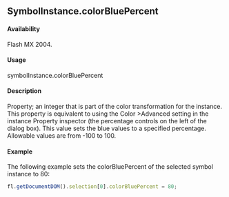 ## SymbolInstance.colorBluePercent

#### Availability

Flash MX 2004.

#### Usage

symbolInstance.colorBluePercent

#### Description

Property; an integer that is part of the color transformation for the instance. This property is equivalent to using the Color >Advanced setting in the instance Property inspector (the percentage controls on the left of the dialog box). This value sets the blue values to a specified percentage. Allowable values are from -100 to 100.

#### Example

The following example sets the colorBluePercent of the selected symbol instance to 80:

```javascript
fl.getDocumentDOM().selection[0].colorBluePercent = 80;

```